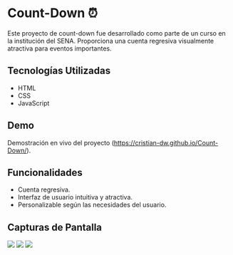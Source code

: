 # Count-Down ⏰

Este proyecto de count-down fue desarrollado como parte de un curso en la institución del SENA. Proporciona una cuenta regresiva visualmente atractiva para eventos importantes.

## Tecnologías Utilizadas

- HTML
- CSS
- JavaScript

## Demo

Demostración en vivo del proyecto (https://cristian-dw.github.io/Count-Down/).

## Funcionalidades

- Cuenta regresiva.
- Interfaz de usuario intuitiva y atractiva.
- Personalizable según las necesidades del usuario.

## Capturas de Pantalla

<img src="https://github.com/Cristian-DW/layout/blob/main/conutOne.JPG" />
<img src="https://github.com/Cristian-DW/layout/blob/main/countTwo.JPG" />
<img src="https://github.com/Cristian-DW/layout/blob/main/countThree.JPG" />


